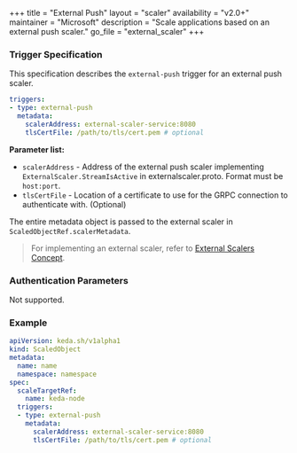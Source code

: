 +++
title = "External Push"
layout = "scaler"
availability = "v2.0+"
maintainer = "Microsoft"
description = "Scale applications based on an external push scaler."
go_file = "external_scaler"
+++

### Trigger Specification

This specification describes the `external-push` trigger for an external push scaler.

```yaml
triggers:
- type: external-push
  metadata:
    scalerAddress: external-scaler-service:8080
    tlsCertFile: /path/to/tls/cert.pem # optional
```

**Parameter list:**

- `scalerAddress` - Address of the external push scaler implementing `ExternalScaler.StreamIsActive` in externalscaler.proto. Format must be `host:port`.
- `tlsCertFile` - Location of a certificate to use for the GRPC connection to authenticate with. (Optional)

The entire metadata object is passed to the external scaler in `ScaledObjectRef.scalerMetadata`.

> For implementing an external scaler, refer to [External Scalers Concept](../concepts/external-scalers.md).

### Authentication Parameters

Not supported.

### Example

```yaml
apiVersion: keda.sh/v1alpha1
kind: ScaledObject
metadata:
  name: name
  namespace: namespace
spec:
  scaleTargetRef:
    name: keda-node
  triggers:
  - type: external-push
    metadata:
      scalerAddress: external-scaler-service:8080
      tlsCertFile: /path/to/tls/cert.pem # optional
```
